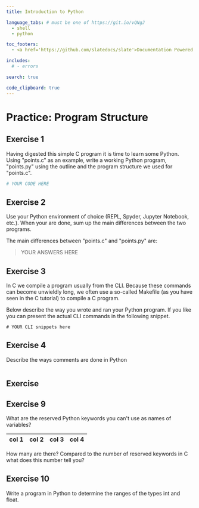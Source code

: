 ```yaml
---
title: Introduction to Python

language_tabs: # must be one of https://git.io/vQNgJ
  - shell
  - python

toc_footers:
  - <a href='https://github.com/slatedocs/slate'>Documentation Powered by Slate</a>

includes:
  # - errors

search: true

code_clipboard: true
---
```


# Practice: Program Structure

## Exercise 1

Having digested this simple C program it is time to learn some
Python. Using "points.c" as an example, write a working Python
program, "points.py" using the outline and the program structure we
used for "points.c".

```python
# YOUR CODE HERE
```

## Exercise 2

Use your Python environment of choice (REPL, Spyder, Jupyter Notebook,
etc.). When your are done, sum up the main differences between the two
programs.

The main differences between "points.c" and "points.py" are:

> YOUR ANSWERS HERE
>
>

## Exercise 3

In C we compile a program usually from the CLI. Because these commands
can become unwieldly long, we often use a so-called Makefile (as you
have seen in the C tutorial) to compile a C program.

Below describe the way you wrote and ran your Python program. If you
like you can present the actual CLI commands in the following snippet.

```shell
# YOUR CLI snippets here
```

## Exercise 4

Describe the ways comments are done in Python

```python

```

## Exercise

## Exercise 9

What are the reserved Python keywords you can't use as names of
variables?

col 1 | col 2 | col 3 | col 4
----- | ----- | ----- | -----

How many are there? Compared to the number of reserved keywords in C
what does this number tell you?

## Exercise 10

Write a program in Python to determine the ranges of the types int and
float.

